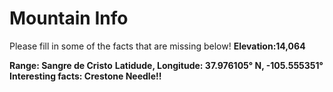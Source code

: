 # Mountain Info
Please fill in some of the facts that are missing below!
**Elevation:14,064**

**Range: Sangre de Cristo**
**Latidude, Longitude: 37.976105° N, -105.555351°**
**Interesting facts: Crestone Needle!!**
